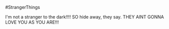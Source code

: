 #StrangerThings

I'm not a stranger to the dark!!!! SO hide away, they say. THEY AINT GONNA LOVE YOU AS YOU ARE!!!